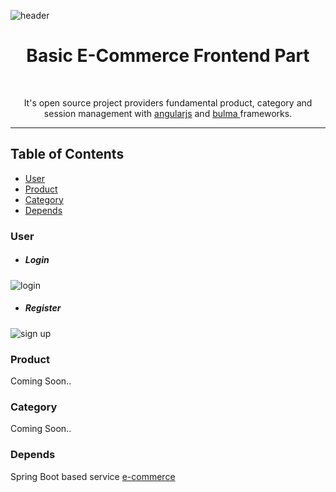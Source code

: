 ![header](https://user-images.githubusercontent.com/16848490/37684316-bad432e6-2ca0-11e8-85e9-52ee349e5d2a.png)


<h1 align="center"> Basic E-Commerce Frontend Part </h1> <br>
<p align="center">
It's open source project providers fundamental product, category and session management with <a href="https://angularjs.org/" target="_blank">angularjs</a> and <a href="https://bulma.io/" target="_blank">bulma </a> frameworks.
  
---
</p>

## Table of Contents

- [User](https://github.com/yusufcakal/e-commerce-front#user)
- [Product](https://github.com/yusufcakal/e-commerce-front#product)
- [Category](https://github.com/yusufcakal/e-commerce-front#category)
- [Depends](https://github.com/yusufcakal/e-commerce-front#depends)


### User
 - ##### Login
![login](https://user-images.githubusercontent.com/16848490/37685050-149cc25a-2ca3-11e8-99a9-1b07993ac4e1.PNG)
 - ##### Register
![sign up](https://user-images.githubusercontent.com/16848490/37685067-27f48022-2ca3-11e8-844b-f513cbd7e63c.PNG)

### Product

Coming Soon..

### Category

Coming Soon..

### Depends

Spring Boot based service <a href="https://github.com/yusufcakal/e-commerce" target="_blank">e-commerce</a>  
